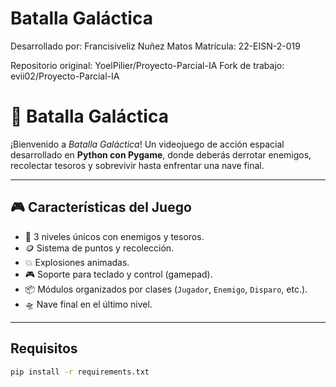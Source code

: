 # Batalla Galáctica

Desarrollado por:
Francisiveliz Nuñez Matos
Matrícula: 22-EISN-2-019

Repositorio original: YoelPilier/Proyecto-Parcial-IA
Fork de trabajo: evii02/Proyecto-Parcial-IA


# 🚀 Batalla Galáctica

¡Bienvenido a *Batalla Galáctica*! Un videojuego de acción espacial desarrollado en **Python con Pygame**, donde deberás derrotar enemigos, recolectar tesoros y sobrevivir hasta enfrentar una nave final.

---

## 🎮 Características del Juego

- 👾 3 niveles únicos con enemigos y tesoros.
- 🪙 Sistema de puntos y recolección.
- 💥 Explosiones animadas.
- 🎮 Soporte para teclado y control (gamepad).
- 📦 Módulos organizados por clases (`Jugador`, `Enemigo`, `Disparo`, etc.).
- 🛸 Nave final en el último nivel.

---

## Requisitos
```bash
pip install -r requirements.txt
